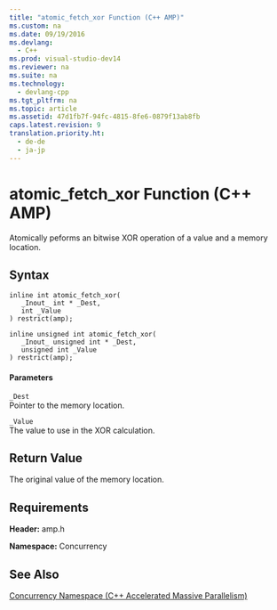 ```yaml
---
title: "atomic_fetch_xor Function (C++ AMP)"
ms.custom: na
ms.date: 09/19/2016
ms.devlang: 
  - C++
ms.prod: visual-studio-dev14
ms.reviewer: na
ms.suite: na
ms.technology: 
  - devlang-cpp
ms.tgt_pltfrm: na
ms.topic: article
ms.assetid: 47d1fb7f-94fc-4815-8fe6-0879f13ab8fb
caps.latest.revision: 9
translation.priority.ht: 
  - de-de
  - ja-jp
---
```

# atomic_fetch_xor Function (C++ AMP)
Atomically peforms an bitwise XOR operation of a value and a memory location.  
  
## Syntax  
  
```  
inline int atomic_fetch_xor(  
   _Inout_ int * _Dest,  
   int _Value                       
) restrict(amp);  
  
inline unsigned int atomic_fetch_xor(  
   _Inout_ unsigned int * _Dest,  
   unsigned int _Value                       
) restrict(amp);  
```  
  
#### Parameters  
 `_Dest`  
 Pointer to the memory location.  
  
 `_Value`  
 The value to use in the XOR calculation.  
  
## Return Value  
 The original value of the memory location.  
  
## Requirements  
 **Header:** amp.h  
  
 **Namespace:** Concurrency  
  
## See Also  
 [Concurrency Namespace (C++ Accelerated Massive Parallelism)](../vs140/Concurrency-Namespace--C---AMP-.md)